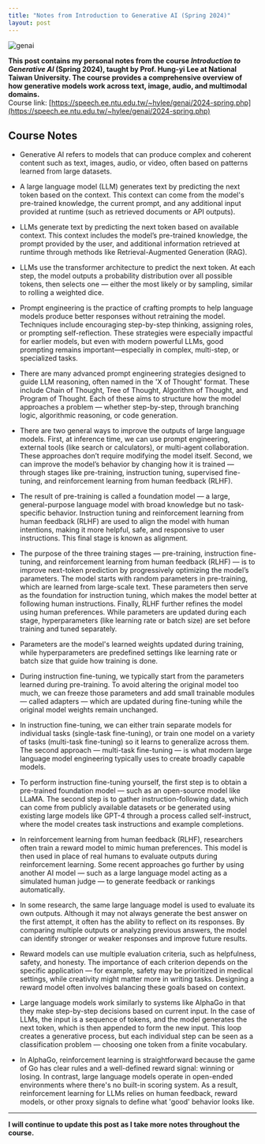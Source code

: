 ```yaml
---
title: "Notes from Introduction to Generative AI (Spring 2024)"
layout: post
---
```


![genai](/assets/img/20240620/genai_course.jpg)

**This post contains my personal notes from the course *Introduction to Generative AI* (Spring 2024), taught by Prof. Hung-yi Lee at National Taiwan University. The course provides a comprehensive overview of how generative models work across text, image, audio, and multimodal domains.**  
Course link: [https://speech.ee.ntu.edu.tw/~hylee/genai/2024-spring.php](https://speech.ee.ntu.edu.tw/~hylee/genai/2024-spring.php)

## Course Notes

- Generative AI refers to models that can produce complex and coherent content such as text, images, audio, or video, often based on patterns learned from large datasets.

- A large language model (LLM) generates text by predicting the next token based on the context. This context can come from the model's pre-trained knowledge, the current prompt, and any additional input provided at runtime (such as retrieved documents or API outputs).

- LLMs generate text by predicting the next token based on available context. This context includes the model’s pre-trained knowledge, the prompt provided by the user, and additional information retrieved at runtime through methods like Retrieval-Augmented Generation (RAG).

- LLMs use the transformer architecture to predict the next token. At each step, the model outputs a probability distribution over all possible tokens, then selects one — either the most likely or by sampling, similar to rolling a weighted dice.

- Prompt engineering is the practice of crafting prompts to help language models produce better responses without retraining the model. Techniques include encouraging step-by-step thinking, assigning roles, or prompting self-reflection. These strategies were especially impactful for earlier models, but even with modern powerful LLMs, good prompting remains important—especially in complex, multi-step, or specialized tasks.

- There are many advanced prompt engineering strategies designed to guide LLM reasoning, often named in the 'X of Thought' format. These include Chain of Thought, Tree of Thought, Algorithm of Thought, and Program of Thought. Each of these aims to structure how the model approaches a problem — whether step-by-step, through branching logic, algorithmic reasoning, or code generation.

- There are two general ways to improve the outputs of large language models. First, at inference time, we can use prompt engineering, external tools (like search or calculators), or multi-agent collaboration. These approaches don’t require modifying the model itself. Second, we can improve the model’s behavior by changing how it is trained — through stages like pre-training, instruction tuning, supervised fine-tuning, and reinforcement learning from human feedback (RLHF).

- The result of pre-training is called a foundation model — a large, general-purpose language model with broad knowledge but no task-specific behavior. Instruction tuning and reinforcement learning from human feedback (RLHF) are used to align the model with human intentions, making it more helpful, safe, and responsive to user instructions. This final stage is known as alignment.

- The purpose of the three training stages — pre-training, instruction fine-tuning, and reinforcement learning from human feedback (RLHF) — is to improve next-token prediction by progressively optimizing the model’s parameters. The model starts with random parameters in pre-training, which are learned from large-scale text. These parameters then serve as the foundation for instruction tuning, which makes the model better at following human instructions. Finally, RLHF further refines the model using human preferences. While parameters are updated during each stage, hyperparameters (like learning rate or batch size) are set before training and tuned separately.

- Parameters are the model's learned weights updated during training, while hyperparameters are predefined settings like learning rate or batch size that guide how training is done.

- During instruction fine-tuning, we typically start from the parameters learned during pre-training. To avoid altering the original model too much, we can freeze those parameters and add small trainable modules — called adapters — which are updated during fine-tuning while the original model weights remain unchanged.

- In instruction fine-tuning, we can either train separate models for individual tasks (single-task fine-tuning), or train one model on a variety of tasks (multi-task fine-tuning) so it learns to generalize across them. The second approach — multi-task fine-tuning — is what modern large language model engineering typically uses to create broadly capable models.

- To perform instruction fine-tuning yourself, the first step is to obtain a pre-trained foundation model — such as an open-source model like LLaMA. The second step is to gather instruction-following data, which can come from publicly available datasets or be generated using existing large models like GPT-4 through a process called self-instruct, where the model creates task instructions and example completions.

- In reinforcement learning from human feedback (RLHF), researchers often train a reward model to mimic human preferences. This model is then used in place of real humans to evaluate outputs during reinforcement learning. Some recent approaches go further by using another AI model — such as a large language model acting as a simulated human judge — to generate feedback or rankings automatically.

- In some research, the same large language model is used to evaluate its own outputs. Although it may not always generate the best answer on the first attempt, it often has the ability to reflect on its responses. By comparing multiple outputs or analyzing previous answers, the model can identify stronger or weaker responses and improve future results.

- Reward models can use multiple evaluation criteria, such as helpfulness, safety, and honesty. The importance of each criterion depends on the specific application — for example, safety may be prioritized in medical settings, while creativity might matter more in writing tasks. Designing a reward model often involves balancing these goals based on context.

- Large language models work similarly to systems like AlphaGo in that they make step-by-step decisions based on current input. In the case of LLMs, the input is a sequence of tokens, and the model generates the next token, which is then appended to form the new input. This loop creates a generative process, but each individual step can be seen as a classification problem — choosing one token from a finite vocabulary.

- In AlphaGo, reinforcement learning is straightforward because the game of Go has clear rules and a well-defined reward signal: winning or losing. In contrast, large language models operate in open-ended environments where there's no built-in scoring system. As a result, reinforcement learning for LLMs relies on human feedback, reward models, or other proxy signals to define what 'good' behavior looks like.


---

**I will continue to update this post as I take more notes throughout the course.**
